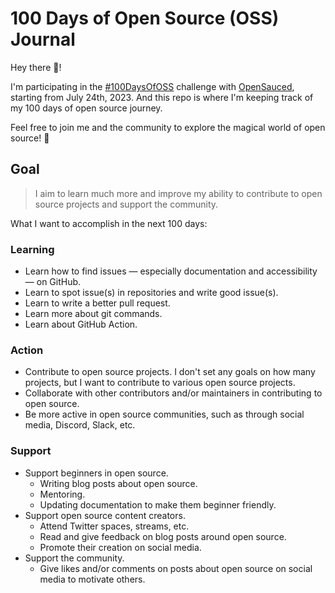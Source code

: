 # 100 Days of Open Source (OSS) Journal

Hey there 👋!

I'm participating in the [#100DaysOfOSS](https://docs.opensauced.pizza/community/100-days-of-oss/) challenge with [OpenSauced](https://opensauced.pizza/), starting from July 24th, 2023. And this repo is where I'm keeping track of my 100 days of open source journey.

Feel free to join me and the community to explore the magical world of open source! 🙌

## Goal

> I aim to learn much more and improve my ability to contribute to open source projects and support the community.

What I want to accomplish in the next 100 days:

### Learning

- Learn how to find issues — especially documentation and accessibility — on GitHub.
- Learn to spot issue(s) in repositories and write good issue(s).
- Learn to write a better pull request.
- Learn more about git commands.
- Learn about GitHub Action.

### Action

- Contribute to open source projects. I don't set any goals on how many projects, but I want to contribute to various open source projects.
- Collaborate with other contributors and/or maintainers in contributing to open source.
- Be more active in open source communities, such as through social media, Discord, Slack, etc.

### Support

- Support beginners in open source.
  - Writing blog posts about open source.
  - Mentoring.
  - Updating documentation to make them beginner friendly.
- Support open source content creators.
  - Attend Twitter spaces, streams, etc.
  - Read and give feedback on blog posts around open source.
  - Promote their creation on social media.
- Support the community.
  - Give likes and/or comments on posts about open source on social media to motivate others.
